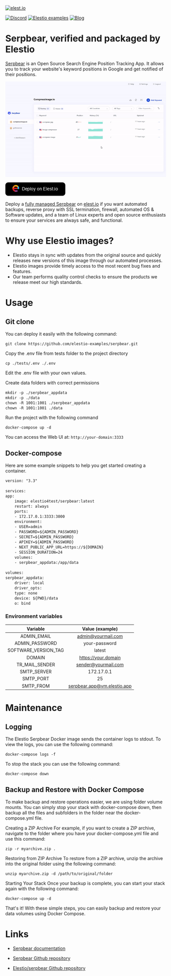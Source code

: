 <a href="https://elest.io">
  <img src="https://elest.io/images/elestio.svg" alt="elest.io" width="150" height="75">
</a>

[![Discord](https://img.shields.io/static/v1.svg?logo=discord&color=f78A38&labelColor=083468&logoColor=ffffff&style=for-the-badge&label=Discord&message=community)](https://discord.gg/4T4JGaMYrD "Get instant assistance and engage in live discussions with both the community and team through our chat feature.")
[![Elestio examples](https://img.shields.io/static/v1.svg?logo=github&color=f78A38&labelColor=083468&logoColor=ffffff&style=for-the-badge&label=github&message=open%20source)](https://github.com/elestio-examples "Access the source code for all our repositories by viewing them.")
[![Blog](https://img.shields.io/static/v1.svg?color=f78A38&labelColor=083468&logoColor=ffffff&style=for-the-badge&label=elest.io&message=Blog)](https://blog.elest.io "Latest news about elestio, open source software, and DevOps techniques.")

# Serpbear, verified and packaged by Elestio

[Serpbear](https://docs.serpbear.com/) is an Open Source Search Engine Position Tracking App. It allows you to track your website's keyword positions in Google and get notified of their positions.

<img src="https://raw.githubusercontent.com/elestio-examples/serpbear/main/serpbear.gif" alt="serpbear" width="800">

[![deploy](https://github.com/elestio-examples/serpbear/raw/main/deploy-on-elestio.png)](https://dash.elest.io/deploy?source=cicd&social=dockerCompose&url=https://github.com/elestio-examples/serpbear)

Deploy a <a target="_blank" href="https://elest.io/open-source/serpbear">fully managed Serpbear</a> on <a target="_blank" href="https://elest.io/">elest.io</a> if you want automated backups, reverse proxy with SSL termination, firewall, automated OS & Software updates, and a team of Linux experts and open source enthusiasts to ensure your services are always safe, and functional.

# Why use Elestio images?

- Elestio stays in sync with updates from the original source and quickly releases new versions of this image through our automated processes.
- Elestio images provide timely access to the most recent bug fixes and features.
- Our team performs quality control checks to ensure the products we release meet our high standards.

# Usage

## Git clone

You can deploy it easily with the following command:

    git clone https://github.com/elestio-examples/serpbear.git

Copy the .env file from tests folder to the project directory

    cp ./tests/.env ./.env

Edit the .env file with your own values.

Create data folders with correct permissions

    mkdir -p ./serpbear_appdata
    mkdir -p ./data
    chown -R 1001:1001 ./serpbear_appdata
    chown -R 1001:1001 ./data

Run the project with the following command

    docker-compose up -d

You can access the Web UI at: `http://your-domain:3333`

## Docker-compose

Here are some example snippets to help you get started creating a container.

    version: "3.3"

    services:
    app:
        image: elestio4test/serpbear:latest
        restart: always
        ports:
        - 172.17.0.1:3333:3000
        environment:
        - USER=admin
        - PASSWORD=${ADMIN_PASSWORD}
        - SECRET=${ADMIN_PASSWORD}
        - APIKEY=${ADMIN_PASSWORD}
        - NEXT_PUBLIC_APP_URL=https://${DOMAIN}
        - SESSION_DURATION=24
        volumes:
        - serpbear_appdata:/app/data

    volumes:
    serpbear_appdata:
        driver: local
        driver_opts:
        type: none
        device: ${PWD}/data
        o: bind

### Environment variables

|       Variable       |       Value (example)       |
| :------------------: | :-------------------------: |
|     ADMIN_EMAIL      |     admin@yourmail.com      |
|    ADMIN_PASSWORD    |        your-password        |
| SOFTWARE_VERSION_TAG |           latest            |
|        DOMAIN        |     https://your.domain     |
|    TR_MAIL_SENDER    |     sender@yourmail.com     |
|     SMTP_SERVER      |         172.17.0.1          |
|      SMTP_PORT       |             25              |
|      SMTP_FROM       | serpbear.app@vm.elestio.app |

# Maintenance

## Logging

The Elestio Serpbear Docker image sends the container logs to stdout. To view the logs, you can use the following command:

    docker-compose logs -f

To stop the stack you can use the following command:

    docker-compose down

## Backup and Restore with Docker Compose

To make backup and restore operations easier, we are using folder volume mounts. You can simply stop your stack with docker-compose down, then backup all the files and subfolders in the folder near the docker-compose.yml file.

Creating a ZIP Archive
For example, if you want to create a ZIP archive, navigate to the folder where you have your docker-compose.yml file and use this command:

    zip -r myarchive.zip .

Restoring from ZIP Archive
To restore from a ZIP archive, unzip the archive into the original folder using the following command:

    unzip myarchive.zip -d /path/to/original/folder

Starting Your Stack
Once your backup is complete, you can start your stack again with the following command:

    docker-compose up -d

That's it! With these simple steps, you can easily backup and restore your data volumes using Docker Compose.

# Links

- <a target="_blank" href="https://docs.serpbear.com">Serpbear documentation</a>

- <a target="_blank" href="https://github.com/towfiqi/serpbear">Serpbear Github repository</a>

- <a target="_blank" href="https://github.com/elestio-examples/serpbear">Elestio/serpbear Github repository</a>
